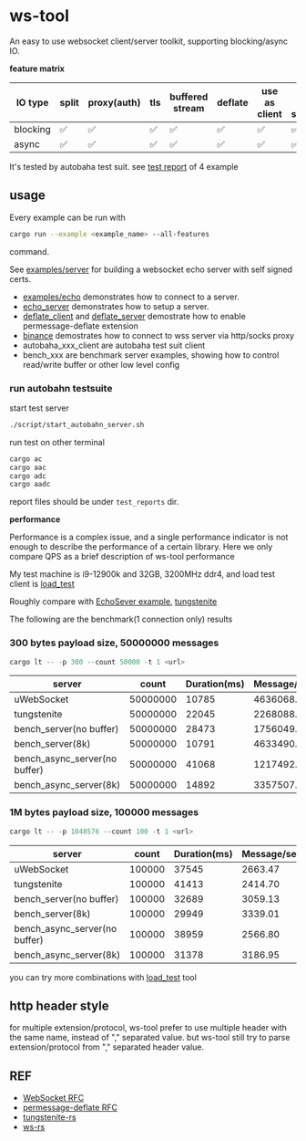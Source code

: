 # ws-tool

An easy to use websocket client/server toolkit, supporting blocking/async IO.

**feature matrix**

| IO type  | split | proxy(auth) | tls | buffered  stream | deflate | use as client | use as server |
| -------- | ----- | ----------- | --- | ---------------- | ------- | ------------- | ------------- |
| blocking | ✅     | ✅           | ✅   | ✅                | ✅       | ✅             | ✅             |
| async    | ✅     | ✅           | ✅   | ✅                | ✅       | ✅             | ✅             |


It's tested by autobaha test suit. see [test report](https://privaterookie.github.io/ws-tool-stat/clients/index.html) of 4 example



## usage

Every example can be run with

```bash
cargo run --example <example_name> --all-features
```
command.

See [examples/server](examples/server.rs) for building a websocket echo server with self signed certs.

- [examples/echo](examples/echo.rs) demonstrates how to connect to a server.
- [echo_server](examples/echo_server.rs) demonstrates how to setup a server.
- [deflate_client](examples/deflate_client.rs) and [deflate_server](examples/deflate_server.rs) demostrate how to enable permessage-deflate extension
- [binance](examples/binance.rs) demostrates how to connect to wss server via http/socks proxy
- autobaha_xxx_client are autobaha test suit client
- bench_xxx are benchmark server examples, showing how to control read/write buffer or other low level config


### run autobahn testsuite

start test server

```bash
./script/start_autobahn_server.sh
```

run test on other terminal

```bash
cargo ac
cargo aac
cargo adc
cargo aadc
```

report files should be under `test_reports` dir.

**performance**


Performance is a complex issue, and a single performance indicator is not enough to describe the performance of a certain library. Here we only compare QPS as a brief description of ws-tool performance

My test machine is i9-12900k and 32GB, 3200MHz ddr4, and load test client is [load_test](./examples/load_test.rs)

Roughly compare with [EchoSever example](https://github.com/uNetworking/uWebSockets/blob/master/examples/EchoServer.cpp),  [tungstenite](./examples/bench_tungstenite.rs)


The following are the benchmark(1 connection only) results


### 300 bytes payload size, 50000000 messages

```rust
cargo lt -- -p 300 --count 50000 -t 1 <url>
```

| server                        | count    | Duration(ms) | Message/sec |
| ----------------------------- | -------- | ------------ | ----------- |
| uWebSocket                    | 50000000 | 10785        | 4636068.61  |
| tungstenite                   | 50000000 | 22045        | 2268088.00  |
| bench_server(no buffer)       | 50000000 | 28473        | 1756049.59  |
| bench_server(8k)              | 50000000 | 10791        | 4633490.87  |
| bench_async_server(no buffer) | 50000000 | 41068        | 1217492.94  |
| bench_async_server(8k)        | 50000000 | 14892        | 3357507.39  |


### 1M bytes payload size, 100000 messages

```rust
cargo lt -- -p 1048576 --count 100 -t 1 <url>
```

| server                        | count  | Duration(ms) | Message/sec |
| ----------------------------- | ------ | ------------ | ----------- |
| uWebSocket                    | 100000 | 37545        | 2663.47     |
| tungstenite                   | 100000 | 41413        | 2414.70     |
| bench_server(no buffer)       | 100000 | 32689        | 3059.13     |
| bench_server(8k)              | 100000 | 29949        | 3339.01     |
| bench_async_server(no buffer) | 100000 | 38959        | 2566.80     |
| bench_async_server(8k)        | 100000 | 31378        | 3186.95     |



you can try more combinations with [load_test](./examples/load_test.rs) tool

## http header style

for multiple extension/protocol, ws-tool prefer to use multiple header with the same name, instead of "," separated value.
but ws-tool still try to parse extension/protocol from "," separated header value.


## REF

- [WebSocket RFC](https://datatracker.ietf.org/doc/html/rfc6455)
- [permessage-deflate RFC](https://datatracker.ietf.org/doc/html/rfc7692)
- [tungstenite-rs](https://github.com/snapview/tungstenite-rs)
- [ws-rs](https://github.com/housleyjk/ws-rs)
